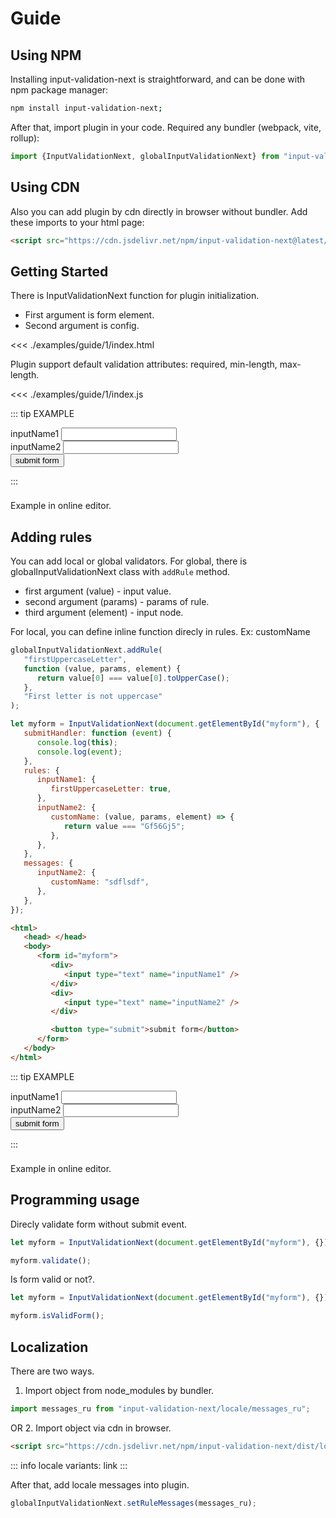 <style src='../node_modules/bootstrap/dist/css/bootstrap.css'>
</style>

<style>
a {
   text-decoration: none;
}
</style>

# Guide

## Using NPM

Installing input-validation-next is straightforward, and can be done with npm package manager:

```sh
npm install input-validation-next;
```

After that, import plugin in your code. Required any bundler (webpack, vite, rollup):

```js
import {InputValidationNext, globalInputValidationNext} from "input-validation-next";
```

## Using CDN

Also you can add plugin by cdn directly in browser without bundler. Add these imports to your html page:

```html
<script src="https://cdn.jsdelivr.net/npm/input-validation-next@latest/dist/input-validation-next.browser.js"></script>
```

## Getting Started

There is [InputValidationNext](https://visualyuki.github.io/input-validation-next/inputValidationNext.html) function for plugin initialization.

-  First argument is form element.
-  Second argument is [config](/config.html).

<<< ./examples/guide/1/index.html

Plugin support default validation attributes: required, min-length, max-length.

<<< ./examples/guide/1/index.js

::: tip EXAMPLE
<div class="container d-flex align-items-center justify-content-center ">
   <!-- form -->
   <form id='myform'>
      <!-- input wrap -->
      <div class="mb-3">
         <label class='form-label'>inputName1</label>
         <input class="form-control" type="text" name="inputName1" required min-length="4" />
      </div>
      <!-- input wrap -->
      <div class="mb-3">
         <label class='form-label'>inputName2</label>
         <input type="text" class="form-control" name="inputName2" />
      </div>
      <!-- submit button -->
      <button type="submit" class="btn btn-primary mx-auto d-block">submit form</button>
   </form>
</div>
:::


<div class="tip custom-block" style="padding-top: 8px">

[Example](https://jsfiddle.net/VisualYuki/m9saLz4q/3/) in online editor.

</div>

## Adding rules

You can add local or global validators.
For global, there is [globalInputValidationNext](/globalInputValidationNext) class with `addRule` method.

-  first argument (value) - input value.
-  second argument (params) - params of rule.
-  third argument (element) - input node.

For local, you can define inline function direcly in rules. Ex: customName

```js
globalInputValidationNext.addRule(
   "firstUppercaseLetter",
   function (value, params, element) {
      return value[0] === value[0].toUpperCase();
   },
   "First letter is not uppercase"
);

let myform = InputValidationNext(document.getElementById("myform"), {
   submitHandler: function (event) {
      console.log(this);
      console.log(event);
   },
   rules: {
      inputName1: {
         firstUppercaseLetter: true,
      },
      inputName2: {
         customName: (value, params, element) => {
            return value === "Gf56Gj5";
         },
      },
   },
   messages: {
      inputName2: {
         customName: "sdflsdf",
      },
   },
});
```

```html
<html>
   <head> </head>
   <body>
      <form id="myform">
         <div>
            <input type="text" name="inputName1" />
         </div>
         <div>
            <input type="text" name="inputName2" />
         </div>

         <button type="submit">submit form</button>
      </form>
   </body>
</html>
```

::: tip EXAMPLE
<div class="container d-flex align-items-center justify-content-center">
   <!-- form -->
   <form id='myform-2'>
      <!-- input wrap -->
      <div class="mb-3">
         <label class='form-label'>inputName1</label>
         <input class="form-control" type="text" name="inputName1" required min-length="4" />
      </div>
      <!-- input wrap -->
      <div class="mb-3">
         <label class='form-label'>inputName2</label>
         <input type="text" class="form-control" name="inputName2" />
      </div>
      <!-- submit button -->
      <button type="submit" class="btn btn-primary mx-auto d-block">submit form</button>
   </form>
</div>
:::

<div class="tip custom-block" style="padding-top: 8px">

[Example](https://jsfiddle.net/VisualYuki/h0ryxqfd/14/) in online editor.

</div>

## Programming usage

Direcly validate form without submit event.

```js
let myform = InputValidationNext(document.getElementById("myform"), {});

myform.validate();
```

Is form valid or not?.

```js
let myform = InputValidationNext(document.getElementById("myform"), {});

myform.isValidForm();
```

## Localization

There are two ways.

1. Import object from node_modules by bundler.


```js
import messages_ru from "input-validation-next/locale/messages_ru";

```



OR 2. Import object via cdn in browser.

```html
<script src="https://cdn.jsdelivr.net/npm/input-validation-next/dist/locale/messages_ru.browser.js"></script>
```

::: info
locale variants: [link](https://github.com/VisualYuki/input-validation-next/tree/main/src/locale)
:::


After that, add locale messages into plugin.

```js
globalInputValidationNext.setRuleMessages(messages_ru);
```

<script setup>
//import {InputValidationNext, globalInputValidationNext} from '../dist/input-validation-next.js'
import {onMounted} from "vue"

onMounted(() => {
   import('../dist/input-validation-next.es.js').then((module) => {

   let myform = module.InputValidationNext(document.getElementById("myform"), {
      submitHandler: function(event) {
         console.log(this);
      },
      rules: {
         inputName2: {
            email: true,
         },
      },
      messages: {
         inputName2: "Custom error message for userEmail input.",
      },
      disableFormSubmitEvent: true,
   });

   module.globalInputValidationNext.addRule(
      "firstUppercaseLetter",
      function(value, params, element) {
         return value[0] === value[0].toUpperCase();
      },
      "First letter is not uppercase"
   );

   let myform2 = module.InputValidationNext(document.getElementById("myform-2"), {
      submitHandler: function(event) {
         console.log(this);
         console.log(event);
      },
      rules: {
         inputName1: {
            firstUppercaseLetter: true,
         },
         inputName2: {
            customName: (value, params, element) => {
            return value === "qwe123";
            },
         },
      },
      messages: {
         inputName2: {
            customName: "error message for customName validator"
         }
      }
   });
   })
})
</script>
